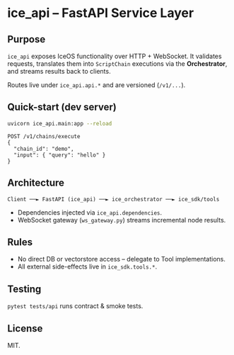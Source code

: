 # ice_api – FastAPI Service Layer

## Purpose
`ice_api` exposes IceOS functionality over HTTP + WebSocket.
It validates requests, translates them into `ScriptChain` executions via the
**Orchestrator**, and streams results back to clients.

Routes live under `ice_api.api.*` and are versioned (`/v1/...`).

## Quick-start (dev server)
```bash
uvicorn ice_api.main:app --reload
```

```http
POST /v1/chains/execute
{
  "chain_id": "demo",
  "input": { "query": "hello" }
}
```

## Architecture
```
Client ──► FastAPI (ice_api) ──► ice_orchestrator ──► ice_sdk/tools
```
* Dependencies injected via `ice_api.dependencies`.
* WebSocket gateway (`ws_gateway.py`) streams incremental node results.

## Rules
* No direct DB or vectorstore access – delegate to Tool implementations.
* All external side-effects live in `ice_sdk.tools.*`.

## Testing
`pytest tests/api` runs contract & smoke tests.

## License
MIT. 